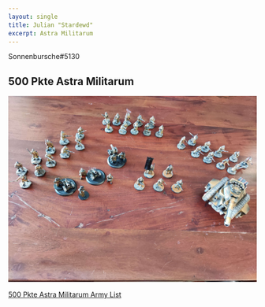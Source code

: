 ```yaml
---
layout: single
title: Julian "Stardewd"
excerpt: Astra Militarum
---
```


Sonnenbursche#5130

## 500 Pkte Astra Militarum

![500 Pkte Astra Militarum](../assets/images/500_stardewd_1.jpg)

<a href="../assets/armylists/500_stardewd.txt" download>500 Pkte Astra Militarum Army List</a>